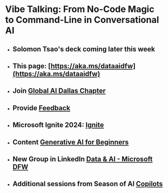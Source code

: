 # Vibe Talking: From No-Code Magic to Command-Line in Conversational AI

- ## Solomon Tsao's deck coming later this week

- ## This page: [https://aka.ms/dataaidfw](https://aka.ms/dataaidfw)

- ## Join [Global AI Dallas Chapter](https://globalai.community/chapters/dallas/)
- ## Provide [Feedback](https://forms.office.com/r/5xWV6H1D5J)
  
- ## Microsoft Ignite 2024: [Ignite](https://ignite.microsoft.com/)
 
- ## Content [Generative AI for Beginners](https://aka.ms/genai-beginners)

- ## New Group in LinkedIn [Data & AI - Microsoft DFW](https://www.linkedin.com/groups/14518026/)
  
- ## Additional sessions from Season of AI [Copilots](https://github.com/microsoft/community-content/tree/main/SeasonOfAI-S2-Copilots)
